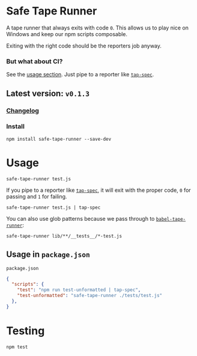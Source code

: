 # Safe Tape Runner

A tape runner that always exits with code `0`. This allows us to play nice on Windows and keep our npm scripts composable. 

Exiting with the right code should be the reporters job anyway.

### But what about CI?

See the [usage section](https://github.com/MadLittleMods/safe-tape-runner#usage). Just pipe to a reporter like [`tap-spec`](https://www.npmjs.com/package/tap-spec).


## Latest version: `v0.1.3`

### [Changelog](https://github.com/MadLittleMods/safe-tape-runner/blob/master/CHANGELOG.md)

### Install

`npm install safe-tape-runner --save-dev`


# Usage

```
safe-tape-runner test.js
```

If you pipe to a reporter like [`tap-spec`](https://www.npmjs.com/package/tap-spec), it will exit with the proper code, `0` for passing and `1` for failing.
```
safe-tape-runner test.js | tap-spec
```

You can also use glob patterns because we pass through to [`babel-tape-runner`](babel-tape-runner):
```
safe-tape-runner lib/**/__tests__/*-test.js
```

## Usage in `package.json`


`package.json`
```json
{
  "scripts": {
    "test": "npm run test-unformatted | tap-spec",
    "test-unformatted": "safe-tape-runner ./tests/test.js"
  },
}
```


# Testing

`npm test`
